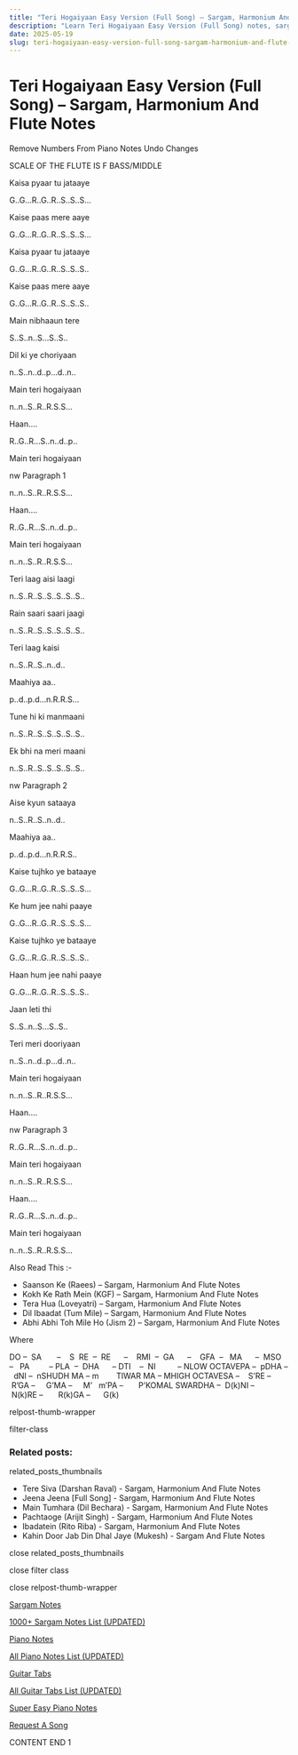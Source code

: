 ```yaml
---
title: "Teri Hogaiyaan Easy Version (Full Song) – Sargam, Harmonium And Flute Notes"
description: "Learn Teri Hogaiyaan Easy Version (Full Song) notes, sargam, harmonium notations and flute notes. Easy step-by-step tutorial for beginners."
date: 2025-05-19
slug: teri-hogaiyaan-easy-version-full-song-sargam-harmonium-and-flute-notes
---
```


# Teri Hogaiyaan Easy Version (Full Song) – Sargam, Harmonium And Flute Notes

Remove Numbers From Piano Notes
Undo Changes

SCALE OF THE FLUTE IS F BASS/MIDDLE

Kaisa pyaar tu jataaye

G..G…R..G..R..S..S..S…

Kaise paas mere aaye

G..G…R..G..R..S..S..S…

Kaisa pyaar tu jataaye

G..G…R..G..R..S..S..S..

Kaise paas mere aaye

G..G…R..G..R..S..S..S..

Main nibhaaun tere

S..S..n..S…S..S..

Dil ki ye choriyaan

n..S..n..d..p…d..n..

Main teri hogaiyaan

n..n..S..R..R.S.S…

Haan….

R..G..R…S..n..d..p..

Main teri hogaiyaan

nw Paragraph 1

n..n..S..R..R.S.S…

Haan….

R..G..R…S..n..d..p..

Main teri hogaiyaan

n..n..S..R..R.S.S…

Teri laag aisi laagi

n..S..R..S..S..S..S..S..

Rain saari saari jaagi

n..S..R..S..S..S..S..S..

Teri laag kaisi

n..S..R..S..n..d..

Maahiya aa..

p..d..p.d…n.R.R.S…

Tune hi ki manmaani

n..S..R..S..S..S..S..S..

Ek bhi na meri maani

n..S..R..S..S..S..S..S..

nw Paragraph 2

Aise kyun sataaya

n..S..R..S..n..d..

Maahiya aa..

p..d..p.d…n.R.R.S..

Kaise tujhko ye bataaye

G..G…R..G..R..S..S..S…

Ke hum jee nahi paaye

G..G…R..G..R..S..S..S…

Kaise tujhko ye bataaye

G..G…R..G..R..S..S..S..

Haan hum jee nahi paaye

G..G…R..G..R..S..S..S..

Jaan leti thi

S..S..n..S…S..S..

Teri meri dooriyaan

n..S..n..d..p…d..n..

Main teri hogaiyaan

n..n..S..R..R.S.S…

Haan….

nw Paragraph 3

R..G..R…S..n..d..p..

Main teri hogaiyaan

n..n..S..R..R.S.S…

Haan….

R..G..R…S..n..d..p..

Main teri hogaiyaan

n..n..S..R..R.S.S…

Also Read This :-

* Saanson Ke (Raees) – Sargam, Harmonium And Flute Notes
* Kokh Ke Rath Mein (KGF) – Sargam, Harmonium And Flute Notes
* Tera Hua (Loveyatri) – Sargam, Harmonium And Flute Notes
* Dil Ibaadat (Tum Mile) – Sargam, Harmonium And Flute Notes
* Abhi Abhi Toh Mile Ho (Jism 2) – Sargam, Harmonium And Flute Notes

Where

DO –  SA       –    S  RE  –  RE      –    RMI  –  GA      –    GFA  –   MA      –  MSO  –   PA         – PLA  –  DHA      – DTI    –  NI          – NLOW OCTAVEPA –  pDHA –  dNI –  nSHUDH MA – m        TIWAR MA – MHIGH OCTAVESA –    S’RE –     R’GA –     G’MA –     M’   m’PA –       P’KOMAL SWARDHA –  D(k)NI –       N(k)RE –       R(k)GA –      G(k)

relpost-thumb-wrapper

filter-class

### Related posts:

related_posts_thumbnails

* Tere Siva (Darshan Raval) - Sargam, Harmonium And Flute Notes
* Jeena Jeena [Full Song] - Sargam, Harmonium And Flute Notes
* Main Tumhara (Dil Bechara) - Sargam, Harmonium And Flute Notes
* Pachtaoge (Arijit Singh) - Sargam, Harmonium And Flute Notes
* Ibadatein (Rito Riba) - Sargam, Harmonium And Flute Notes
* Kahin Door Jab Din Dhal Jaye (Mukesh) - Sargam And Flute Notes

close related_posts_thumbnails

close filter class

close relpost-thumb-wrapper

[Sargam Notes](https://www.notationsworld.com/sargam-notes.html)

[1000+ Sargam Notes List (UPDATED)](https://www.notationsworld.com/all-songs-list-sargam-notes.html)

[Piano Notes](https://www.notationsworld.com/piano-notes.html)

[All Piano Notes List (UPDATED)](https://www.notationsworld.com/all-songs-list-piano-notes.html)

[Guitar Tabs](https://www.notationsworld.com/guitar-tabs.html)

[All Guitar Tabs List (UPDATED)](https://www.notationsworld.com/all-songs-list-guitar-tabs.html)

[Super Easy Piano Notes](https://studywall.in/)

[Request A Song](https://www.notationsworld.com/request-a-song.html)

CONTENT END 1

